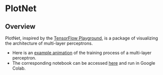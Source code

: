# PlotNet

## Overview

PlotNet, inspired by the [TensorFlow Playground](https://playground.tensorflow.org/), is a package of visualizing the architecture of multi-layer perceptrons.

- Here is an [example animation](https://www.dropbox.com/s/rcqvnbi2thicmd8/Neural%20network%20architeture%20animation%20-%20spiral.html?dl=0) of the training process of a multi-layer perceptron.
- The corresponding notebook can be accessed [here](https://colab.research.google.com/drive/1llqNm1V5Z1GrqCLTmdsMk3ZKgdvcpcWD?usp=sharing) and run in Google Colab.

